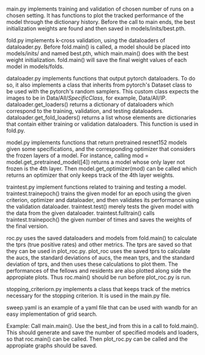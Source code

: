
main.py implements training and validation of chosen number of runs on a chosen setting. It has functions to plot the tracked performance of the model through the dictionary history. Before the call to main ends, the best initialization weights are found and then saved in models/inits/best.pth.  

fold.py implements k-cross validation, using the dataloaders of dataloader.py. Before fold.main() is called, a model should be placed into models/inits/ and named best.pth, which main.main() does with the best weight initialization. fold.main() will save the final weight values of each model in models/folds. 

dataloader.py implements functions that output pytorch dataloaders. To do so, it also implements a class that inherits from pytorch's Dataset class to be used with the pytorch's random samplers. This custom class expects the images to be in Data/All/_SpecificClass_, for example, Data/All/IP.   dataloader.get_loaders() returns a dictionary of dataloaders which correspond to the training, validation, and testing dataloaders. dataloader.get_fold_loaders() returns a list whose elements are dictionaries that contain either training or validation dataloaders. This function is used in fold.py.  

model.py implements functions that return pretrained resnet152 models given some specifications, and the corresponding optimizer that considers the frozen layers of a model. For instance, calling mod = model.get_pretrained_model([4]) returns a model whose only layer not frozen is the 4th layer. Then model.get_optimizer(mod) can be called which returns an optimizer that only keeps track of the 4th layer weights. 

traintest.py implement functions related to training and testing a model. traintest.trainepoch() trains the given model for an epoch using the given criterion, optimizer and dataloader, and then validates its performance using the validation dataloader. traintest.test() merely tests the given model with the data from the given dataloader. traintest.fulltrain() calls traintest.trainepoch() the given number of times and saves the weights of the final version.  

roc.py uses the saved dataloaders and models from fold.main() to calculate the tprs (true positive rates) and other metrics. The tprs are saved so that they can be used in plot_roc.py. plot_roc uses the saved tprs to calculate the aucs, the standard deviations of aucs, the mean tprs, and the standard deviation of tprs, and then uses these calculations to plot them. The performances of the fellows and residents are also plotted along side the appropiate plots. Thus roc.main() should be run before plot_roc.py is run.  

stopping_criteriorn.py implements a class that keeps track of the metrics necessary for the stopping criterion. It is used in the main.py file.    

sweep.yaml is an example of a yaml file that can be used with wandb for an easy implementation of grid search.  

Example: 
Call main.main(). Use the best_ind from this in a call to fold.main(). This should generate and save the number of specified models and loaders, so that roc.main() can be called. Then plot_roc.py can be called and the appropiate graphs should be saved. 


